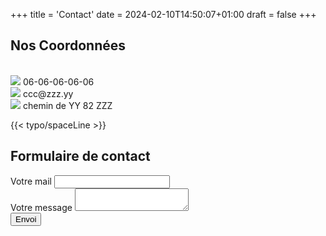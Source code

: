 +++
title = 'Contact'
date = 2024-02-10T14:50:07+01:00
draft = false
+++

## Nos Coordonnées
<br>
<div class="pl-4 text-lg">
<img class="w-8 inline  align-middle pb-4 "  src="/svg/phone.svg">
<span class="pl-32">06-06-06-06-06</span>
</div>

<div class="pl-4 text-lg">
<img class="w-8 inline  align-middle pb-4 "  src="/svg/mail.svg">
<span class="pl-32">ccc@zzz.yy</span>
</div>
<div class="pl-4 text-lg">
<img class="w-8 inline  align-middle pb-4 "  src="/svg/adresse.svg">
<span class="pl-32">chemin de YY 82 ZZZ</span>
</div>


{{< typo/spaceLine >}}

## Formulaire de contact

<!-- essai tailwind form component -->
<div class="w-full max-w-xs">
  <form class="bg-white shadow-md rounded px-8 pt-6 pb-8 mb-4"   action="https://formspree.io/f/xdoqprgv"
  method="POST">
    <div class="mb-4">
      <label class="block text-gray-700 text-sm font-bold mb-2" >
        Votre mail
      </label>
      <input class="shadow appearance-none border rounded w-full py-2 px-3 text-gray-700 leading-tight focus:outline-none focus:shadow-outline" type="email" name="email">
    </div>
    <div class="mb-6">
      <label class="block text-gray-700 text-sm font-bold mb-2" >
       Votre message
      </label>
      <textarea class="shadow appearance-none border border-red-500 rounded w-full py-2 px-3 text-gray-700 mb-3 leading-tight focus:outline-none focus:shadow-outline" name="Votre message"></textarea>
    </div>
    <div class="flex items-center justify-between">
      <button class="bg-blue-500 hover:bg-blue-700 text-white font-bold py-2 px-4 rounded focus:outline-none focus:shadow-outline" type="submit">
        Envoi
      </button>
    </div>
  </form>
</div>

